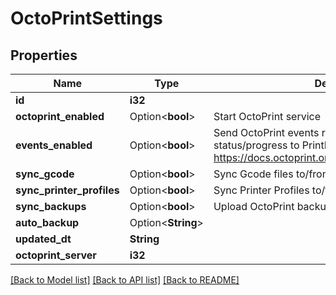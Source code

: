 # OctoPrintSettings

## Properties

Name | Type | Description | Notes
------------ | ------------- | ------------- | -------------
**id** | **i32** |  | [readonly]
**octoprint_enabled** | Option<**bool**> | Start OctoPrint service | [optional]
**events_enabled** | Option<**bool**> | Send OctoPrint events related to print job status/progress to PrintNanny Cloud https://docs.octoprint.org/en/master/events/index.html | [optional]
**sync_gcode** | Option<**bool**> | Sync Gcode files to/from PrintNanny Cloud | [optional]
**sync_printer_profiles** | Option<**bool**> | Sync Printer Profiles to/from PrintNanny Cloud | [optional]
**sync_backups** | Option<**bool**> | Upload OctoPrint backups to PrintNanny Cloud | [optional]
**auto_backup** | Option<**String**> |  | [optional]
**updated_dt** | **String** |  | [readonly]
**octoprint_server** | **i32** |  | 

[[Back to Model list]](../README.md#documentation-for-models) [[Back to API list]](../README.md#documentation-for-api-endpoints) [[Back to README]](../README.md)


